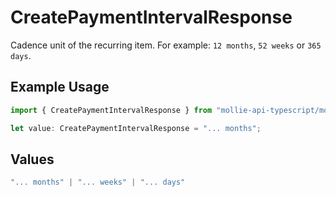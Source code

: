 # CreatePaymentIntervalResponse

Cadence unit of the recurring item. For example: `12 months`, `52 weeks` or `365 days`.

## Example Usage

```typescript
import { CreatePaymentIntervalResponse } from "mollie-api-typescript/models/operations";

let value: CreatePaymentIntervalResponse = "... months";
```

## Values

```typescript
"... months" | "... weeks" | "... days"
```